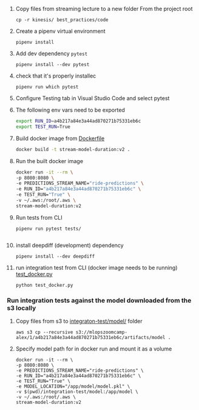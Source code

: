 1. Copy files from streaming lecture to a new folder
    From the project root

    ```shell
    cp -r kinesis/ best_practices/code 
    ```
1. Create a pipenv virtual environment

    ```shell
    pipenv install
    ```

1. Add dev dependency `pytest`
    ```shell
    pipenv install --dev pytest
    ```

1. check that it's properly installec
    ```shell
    pipenv run which pytest
    ```
1. Configure Testing tab in Visual Studio Code and select pytest

1. The following env vars need to be exported

    ```bash
    export RUN_ID=a4b217a84e3a44ad870271b75331eb6c
    export TEST_RUN=True
    ```

1. Build docker image from [Dockerfile](../best_practices/code/Dockerfile)
    ```bash
    docker build -t stream-model-duration:v2 .
    ```

1. Run the built docker image
    ```bash
    docker run -it --rm \
    -p 8080:8080 \
    -e PREDICTIONS_STREAM_NAME="ride-predictions" \
    -e RUN_ID="a4b217a84e3a44ad870271b75331eb6c" \
    -e TEST_RUN="True" \
    -v ~/.aws:/root/.aws \
    stream-model-duration:v2    
    ```

1. Run tests from CLI

    ```shell
    pipenv run pytest tests/


1. install deepdiff (development) dependency

    ```shell
    pipenv install --dev deepdiff
    ```

1. run integration test from CLI (docker image needs to be running) [test_docker.py](../best_practices/code/integraton-test/test_docker.py)

    ```shell
    python test_docker.py
    ```

### Run integration tests against the model downloaded from the s3 locally

1. Copy files from s3 to [integraton-test/model/](../best_practices/code/integraton-test/model/) folder
    ```shell
    aws s3 cp --recursive s3://mlopszoomcamp-alex/1/a4b217a84e3a44ad870271b75331eb6c/artifacts/model .
    ```

1. Specify model path for in docker run and mount it as a volume

    ```shell
    docker run -it --rm \
    -p 8080:8080 \
    -e PREDICTIONS_STREAM_NAME="ride-predictions" \
    -e RUN_ID="a4b217a84e3a44ad870271b75331eb6c" \
    -e TEST_RUN="True" \
    -e MODEL_LOCATION="/app/model/model.pkl" \
    -v $(pwd)/integration-test/model:/app/model \
    -v ~/.aws:/root/.aws \
    stream-model-duration:v2 
    ```